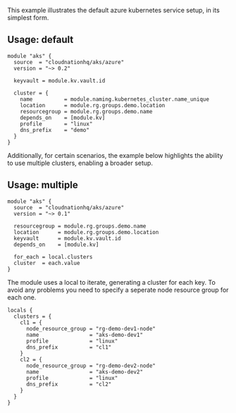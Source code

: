 This example illustrates the default azure kubernetes service setup, in its simplest form.

## Usage: default

```hcl
module "aks" {
  source  = "cloudnationhq/aks/azure"
  version = "~> 0.2"

  keyvault = module.kv.vault.id

  cluster = {
    name          = module.naming.kubernetes_cluster.name_unique
    location      = module.rg.groups.demo.location
    resourcegroup = module.rg.groups.demo.name
    depends_on    = [module.kv]
    profile       = "linux"
    dns_prefix    = "demo"
  }
}
```

Additionally, for certain scenarios, the example below highlights the ability to use multiple clusters, enabling a broader setup.

## Usage: multiple

```hcl
module "aks" {
  source  = "cloudnationhq/aks/azure"
  version = "~> 0.1"

  resourcegroup = module.rg.groups.demo.name
  location      = module.rg.groups.demo.location
  keyvault      = module.kv.vault.id
  depends_on    = [module.kv]

  for_each = local.clusters
  cluster  = each.value
}
```

The module uses a local to iterate, generating a cluster for each key. To avoid any problems you need to specify a seperate node resource group for each one.

```hcl
locals {
  clusters = {
    cl1 = {
      node_resource_group = "rg-demo-dev1-node"
      name                = "aks-demo-dev1"
      profile             = "linux"
      dns_prefix          = "cl1"
    }
    cl2 = {
      node_resource_group = "rg-demo-dev2-node"
      name                = "aks-demo-dev2"
      profile             = "linux"
      dns_prefix          = "cl2"
    }
  }
}
```
